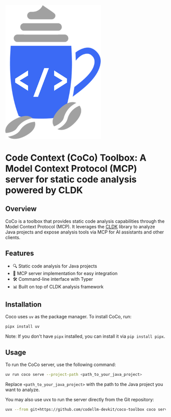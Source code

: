 <img src="https://github.com/codellm-devkit/coco-toolbox/blob/main/docs/assets/logo.png?raw=true" width="300" alt="CoCo Toolbox Logo">

# **Code Context (CoCo) Toolbox: A Model Context Protocol (MCP) server for static code analysis powered by CLDK**

## Overview

CoCo is a toolbox that provides static code analysis capabilities through the Model Context Protocol (MCP). It leverages the [CLDK](https://github.com/codellm-devkit/cldk) library to analyze Java projects and expose analysis tools via MCP for AI assistants and other clients.

## Features

- 🔍 Static code analysis for Java projects
- 🔌 MCP server implementation for easy integration
- 🛠️ Command-line interface with Typer
- 📊 Built on top of CLDK analysis framework

## Installation

Coco uses `uv` as the package manager. To install CoCo, run:

```bash
pipx install uv
```
Note: If you don't have `pipx` installed, you can install it via `pip install pipx`.

## Usage

To run the CoCo server, use the following command:

```bash
uv run coco serve --project-path <path_to_your_java_project>
```

Replace `<path_to_your_java_project>` with the path to the Java project you want to analyze.

You may also use uvx to run the server directly from the Git repository:

```bash
uvx --from git+https://github.com/codellm-devkit/coco-toolbox coco serve --project-path <path_to_your_java_project>
```
